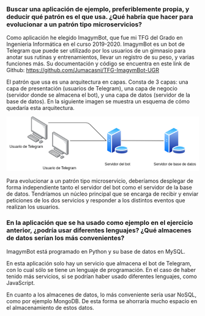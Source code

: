 ### Buscar una aplicación de ejemplo, preferiblemente propia, y deducir qué patrón es el que usa. ¿Qué habría que hacer para evolucionar a un patrón tipo microservicios?

Como aplicación he elegido ImagymBot, que fue mi TFG del Grado en Ingenieria Informática en el curso 2019-2020. ImagymBot es un bot de Telegram que puede ser utilizado por los usuarios de un gimnasio para anotar sus rutinas y entrenamientos, llevar un registro de su peso, y varias funciones más. Su documentación y código se encuentra en este link de Github: https://github.com/Jumacasni/TFG-ImagymBot-UGR

El patrón que usa es una arquitectura en capas. Consta de 3 capas: una capa de presentación (usuarios de Telegram), una capa de negocio (servidor donde se almacena el bot), y una capa de datos (servidor de la base de datos). En la siguiente imagen se muestra un esquema de cómo quedaría esta arquitectura.

![](https://github.com/Jumacasni/Ejercicios-autoevaluacion-CC/blob/main/images/image1.png)

Para evolucionar a un patrón tipo microservicio, deberíamos desplegar de forma independiente tanto el servidor del bot como el servidor de la base de datos. Tendríamos un núcleo principal que se encarga de recibir y enviar peticiones de los dos servicios y responder a los distintos eventos que realizan los usuarios.

### En la aplicación que se ha usado como ejemplo en el ejercicio anterior, ¿podría usar diferentes lenguajes? ¿Qué almacenes de datos serían los más convenientes?

ImagymBot está programado en Python y su base de datos en MySQL.

En esta aplicación solo hay un servicio que almacena el bot de Telegram, con lo cual sólo se tiene un lenguaje de programación. En el caso de haber tenido más servicios, si se podrían haber usado diferentes lenguajes, como JavaScript.

En cuanto a los almacenes de datos, lo más conveniente sería usar NoSQL, como por ejemplo MongoDB. De esta forma se ahorraría mucho espacio en el almacenamiento de estos datos.
